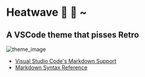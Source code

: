# Heatwave :rainbow: :pill: ~

## A VSCode theme that pisses Retro

![theme_image](https://i.imgur.com/R2Tp2Cv.png)

- [Visual Studio Code's Markdown Support](https://code.visualstudio.com/docs/languages/markdown)
- [Markdown Syntax Reference](https://help.github.com/articles/markdown-basics/)
